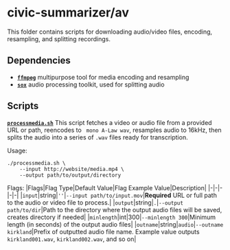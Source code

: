 # civic-summarizer/av

This folder contains scripts for downloading audio/video files, encoding, resampling, and splitting recordings.

## Dependencies
- [**`ffmpeg`**](https://ffmpeg.org/ffmpeg.html) multipurpose tool for media encoding and resampling
- [**`sox`**](http://sox.sourceforge.net/sox.html) audio processing toolkit, used for splitting audio

## Scripts

[**`processmedia.sh`**](processmedia.sh) This script fetches a video or audio file from a provided URL or path, reencodes to ` mono A-Law wav`, resamples audio to 16kHz, then splits the audio into a series of `.wav` files ready for transcription.

Usage:
```
./processmedia.sh \
    --input http://website/media.mp4 \
    --output path/to/output/directory
```

Flags:
|Flags|Flag Type|Default Value|Flag Example Value|Description|
|-|-|-|-|-|
|`input`|string|`''`|`--input path/to/input.mov`|**Required** URL or full path to the audio or video file to process.|
|`output`|string|`.`|`--output path/to/dir`|Path to the directory where the output audio files will be saved, creates directory if needed|
|`minlength`|int|300|`--minlength 300`|Minimum length (in seconds) of the output audio files|
|`outname`|string|`audio`|`--outname kirkland`|Prefix of outputted audio file name. Example value outputs `kirkland001.wav`, `kirkland002.wav`, and so on|




